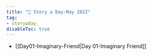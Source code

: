 ```yaml
---
title: "🌱 Story a Day-May 2022"
tag: 
- storyaday
disableToc: true
---
```


- [[Day01-Imaginary-Friend|Day 01-Imaginary Friend]]